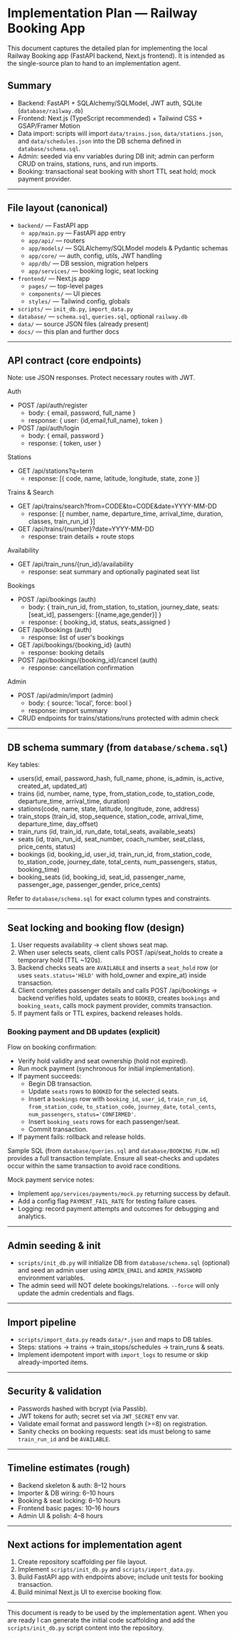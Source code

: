 # Implementation Plan — Railway Booking App

This document captures the detailed plan for implementing the local Railway Booking app (FastAPI backend, Next.js frontend). It is intended as the single-source plan to hand to an implementation agent.

## Summary
- Backend: FastAPI + SQLAlchemy/SQLModel, JWT auth, SQLite (`database/railway.db`)
- Frontend: Next.js (TypeScript recommended) + Tailwind CSS + GSAP/Framer Motion
- Data import: scripts will import `data/trains.json`, `data/stations.json`, and `data/schedules.json` into the DB schema defined in `database/schema.sql`.
- Admin: seeded via env variables during DB init; admin can perform CRUD on trains, stations, runs, and run imports.
- Booking: transactional seat booking with short TTL seat hold; mock payment provider.

---

## File layout (canonical)
- `backend/` — FastAPI app
  - `app/main.py` — FastAPI app entry
  - `app/api/` — routers
  - `app/models/` — SQLAlchemy/SQLModel models & Pydantic schemas
  - `app/core/` — auth, config, utils, JWT handling
  - `app/db/` — DB session, migration helpers
  - `app/services/` — booking logic, seat locking
- `frontend/` — Next.js app
  - `pages/` — top-level pages
  - `components/` — UI pieces
  - `styles/` — Tailwind config, globals
- `scripts/` — `init_db.py`, `import_data.py`
- `database/` — `schema.sql`, `queries.sql`, optional `railway.db`
- `data/` — source JSON files (already present)
- `docs/` — this plan and further docs

---

## API contract (core endpoints)
Note: use JSON responses. Protect necessary routes with JWT.

Auth
- POST /api/auth/register
  - body: { email, password, full_name }
  - response: { user: {id,email,full_name}, token }
- POST /api/auth/login
  - body: { email, password }
  - response: { token, user }

Stations
- GET /api/stations?q=term
  - response: [{ code, name, latitude, longitude, state, zone }]

Trains & Search
- GET /api/trains/search?from=CODE&to=CODE&date=YYYY-MM-DD
  - response: [{ number, name, departure_time, arrival_time, duration, classes, train_run_id }]
- GET /api/trains/{number}?date=YYYY-MM-DD
  - response: train details + route stops

Availability
- GET /api/train_runs/{run_id}/availability
  - response: seat summary and optionally paginated seat list

Bookings
- POST /api/bookings (auth)
  - body: { train_run_id, from_station, to_station, journey_date, seats: [seat_id], passengers: [{name,age,gender}] }
  - response: { booking_id, status, seats_assigned }
- GET /api/bookings (auth)
  - response: list of user's bookings
- GET /api/bookings/{booking_id} (auth)
  - response: booking details
- POST /api/bookings/{booking_id}/cancel (auth)
  - response: cancellation confirmation

Admin
- POST /api/admin/import (admin)
  - body: { source: 'local', force: bool }
  - response: import summary
- CRUD endpoints for trains/stations/runs protected with admin check

---

## DB schema summary (from `database/schema.sql`)
Key tables:
- users(id, email, password_hash, full_name, phone, is_admin, is_active, created_at, updated_at)
- trains (id, number, name, type, from_station_code, to_station_code, departure_time, arrival_time, duration)
- stations(code, name, state, latitude, longitude, zone, address)
- train_stops (train_id, stop_sequence, station_code, arrival_time, departure_time, day_offset)
- train_runs (id, train_id, run_date, total_seats, available_seats)
- seats (id, train_run_id, seat_number, coach_number, seat_class, price_cents, status)
- bookings (id, booking_id, user_id, train_run_id, from_station_code, to_station_code, journey_date, total_cents, num_passengers, status, booking_time)
- booking_seats (id, booking_id, seat_id, passenger_name, passenger_age, passenger_gender, price_cents)

Refer to `database/schema.sql` for exact column types and constraints.

---

## Seat locking and booking flow (design)
1. User requests availability -> client shows seat map.
2. When user selects seats, client calls POST /api/seat_holds to create a temporary hold (TTL ~120s).
3. Backend checks seats are `AVAILABLE` and inserts a `seat_hold` row (or uses `seats.status='HELD'` with hold_owner and expire_at) inside transaction.
4. Client completes passenger details and calls POST /api/bookings -> backend verifies hold, updates seats to `BOOKED`, creates `bookings` and `booking_seats`, calls mock payment provider, commits transaction.
5. If payment fails or TTL expires, backend releases holds.

### Booking payment and DB updates (explicit)

Flow on booking confirmation:

- Verify hold validity and seat ownership (hold not expired).
- Run mock payment (synchronous for initial implementation).
- If payment succeeds:
  - Begin DB transaction.
  - Update `seats` rows to `BOOKED` for the selected seats.
  - Insert a `bookings` row with `booking_id`, `user_id`, `train_run_id`, `from_station_code`, `to_station_code`, `journey_date`, `total_cents`, `num_passengers`, `status='CONFIRMED'`.
  - Insert `booking_seats` rows for each passenger/seat.
  - Commit transaction.
- If payment fails: rollback and release holds.

Sample SQL (from `database/queries.sql` and `database/BOOKING_FLOW.md`) provides a full transaction template. Ensure all seat-checks and updates occur within the same transaction to avoid race conditions.

Mock payment service notes:
- Implement `app/services/payments/mock.py` returning success by default.
- Add a config flag `PAYMENT_FAIL_RATE` for testing failure cases.
- Logging: record payment attempts and outcomes for debugging and analytics.

---

## Admin seeding & init
- `scripts/init_db.py` will initialize DB from `database/schema.sql` (optional) and seed an admin user using `ADMIN_EMAIL` and `ADMIN_PASSWORD` environment variables.
- The admin seed will NOT delete bookings/relations. `--force` will only update the admin credentials and flags.

---

## Import pipeline
- `scripts/import_data.py` reads `data/*.json` and maps to DB tables.
- Steps: stations -> trains -> train_stops/schedules -> train_runs & seats.
- Implement idempotent import with `import_logs` to resume or skip already-imported items.

---

## Security & validation
- Passwords hashed with bcrypt (via Passlib).
- JWT tokens for auth; secret set via `JWT_SECRET` env var.
- Validate email format and password length (>=8) on registration.
- Sanity checks on booking requests: seat ids must belong to same `train_run_id` and be `AVAILABLE`.

---

## Timeline estimates (rough)
- Backend skeleton & auth: 8–12 hours
- Importer & DB wiring: 6–10 hours
- Booking & seat locking: 6–10 hours
- Frontend basic pages: 10–16 hours
- Admin UI & polish: 4–8 hours

---

## Next actions for implementation agent
1. Create repository scaffolding per file layout.
2. Implement `scripts/init_db.py` and `scripts/import_data.py`.
3. Build FastAPI app with endpoints above; include unit tests for booking transaction.
4. Build minimal Next.js UI to exercise booking flow.

---

This document is ready to be used by the implementation agent. When you are ready I can generate the initial code scaffolding and add the `scripts/init_db.py` script content into the repository.
